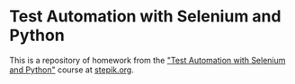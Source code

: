 # Test Automation with Selenium and Python
This is a repository of homework from the 
["Test Automation with Selenium and Python"](https://stepik.org/course/575?auth=registration)
course at [stepik.org](https://stepik.org).